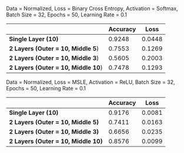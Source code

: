 Data = Normalized, Loss = Binary Cross Entropy, Activation = Softmax, Batch Size = 32, Epochs = 50, Learning Rate = 0.1

|                                      | Accuracy | Loss   |
| ------------------------------------ | -------- | ------ |
| **Single Layer** **(10)**            | 0.9248   | 0.0448 |
| **2 Layers (Outer = 10, Middle 5**)  | 0.7553   | 0.1269 |
| **2 Layers (Outer = 10, Middle 3**)  | 0.5605   | 0.2003 |
| **2 Layers (Outer = 10, Middle 10**) | 0.7478   | 0.1293 |

Data = Normalized, Loss = MSLE, Activation = ReLU, Batch Size = 32, Epochs = 50, Learning Rate = 0.1

|                                      | Accuracy | Loss   |
| ------------------------------------ | -------- | ------ |
| **Single Layer (10)**                | 0.9176   | 0.0081 |
| **2 Layers (Outer = 10, Middle 5)**  | 0.7411   | 0.0163 |
| **2 Layers (Outer = 10, Middle 3)**  | 0.6656   | 0.0235 |
| **2 Layers (Outer = 10, Middle 10)** | 0.8576   | 0.0099 |

